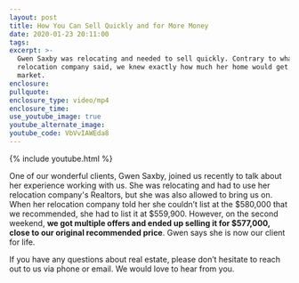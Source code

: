 ```yaml
---
layout: post
title: How You Can Sell Quickly and for More Money
date: 2020-01-23 20:11:00
tags:
excerpt: >-
  Gwen Saxby was relocating and needed to sell quickly. Contrary to what her
  relocation company said, we knew exactly how much her home would get on the
  market.
enclosure:
pullquote:
enclosure_type: video/mp4
enclosure_time:
use_youtube_image: true
youtube_alternate_image:
youtube_code: VbVvIAWEda8
---
```


{% include youtube.html %}

One of our wonderful clients, Gwen Saxby, joined us recently to talk about her experience working with us. She was relocating and had to use her relocation company's Realtors, but she was also allowed to bring us on. When her relocation company told her she couldn’t list at the $580,000 that we recommended, she had to list it at $559,900. However, on the second weekend, **we got multiple offers and ended up selling it for $577,000, close to our original recommended price**. Gwen says she is now our client for life.&nbsp;

If you have any questions about real estate, please don’t hesitate to reach out to us via phone or email. We would love to hear from you.